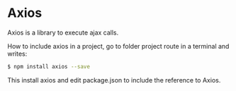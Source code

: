 # Axios

Axios is a library to execute ajax calls.

How to include axios in a project, go to folder project route in a terminal and writes:

```bash
$ npm install axios --save
```

This install axios and edit package.json to include the reference to Axios.
